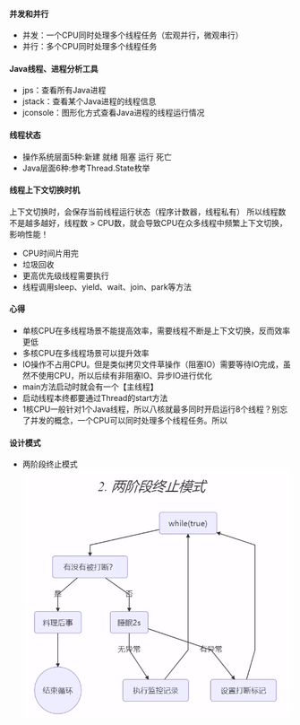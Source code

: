 #### 并发和并行

- 并发：一个CPU同时处理多个线程任务（宏观并行，微观串行）
- 并行：多个CPU同时处理多个线程任务

#### Java线程、进程分析工具

- jps：查看所有Java进程
- jstack：查看某个Java进程的线程信息
- jconsole：图形化方式查看Java进程的线程运行情况

#### 线程状态

- 操作系统层面5种:新建 就绪 阻塞 运行 死亡
- Java层面6种:参考Thread.State枚举

#### 线程上下文切换时机

上下文切换时，会保存当前线程运行状态（程序计数器，线程私有）
所以线程数不是越多越好，线程数 > CPU数，就会导致CPU在众多线程中频繁上下文切换，影响性能！

- CPU时间片用完
- 垃圾回收
- 更高优先级线程需要执行
- 线程调用sleep、yield、wait、join、park等方法

#### 心得

- 单核CPU在多线程场景不能提高效率，需要线程不断是上下文切换，反而效率更低
- 多核CPU在多线程场景可以提升效率
- IO操作不占用CPU。但是类似拷贝文件草操作（阻塞IO）需要等待IO完成，虽然不使用CPU，所以后续有非阻塞IO、异步IO进行优化
- main方法启动时就会有一个【主线程】
- 启动线程本终都要通过Thread的start方法
- 1核CPU一般针对1个Java线程，所以八核就最多同时开启运行8个线程？别忘了并发的概念，一个CPU可以同时处理多个线程任务。所以

#### 设计模式

- 两阶段终止模式
  ![img.png](img/img.png)